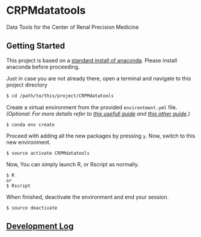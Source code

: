 # CRPMdatatools
Data Tools for the Center of Renal Precision Medicine

## Getting Started
This project is based on a
[standard install of anaconda](https://docs.anaconda.com/anaconda/install/).
Please install anaconda before proceeding.

Just in case you are not already there,
open a terminal and navigate to this project directory
```sh
$ cd /path/to/this/project/CRPMdatatools
```

Create a virtual environment from the provided `environtment.yml` file.
*(Optional: For more details refer to [this usefull guide](https://uoa-eresearch.github.io/eresearch-cookbook/recipe/2014/11/20/conda/)
and [this other guide](https://samrelton.wordpress.com/2015/07/02/rconda/).)*
```
$ conda env create  
```
Proceed with adding all the new packages by pressing `y`.
Now, switch to this new environment.
```
$ source activate CRPMdatatools
```
Now, You can simply launch R, or Rscript as normally.
```
$ R
or
$ Rscript
```
When finished, deactivate the environment and end your session.
```
$ source deactivate
```

## [Development Log](devlog.md)
